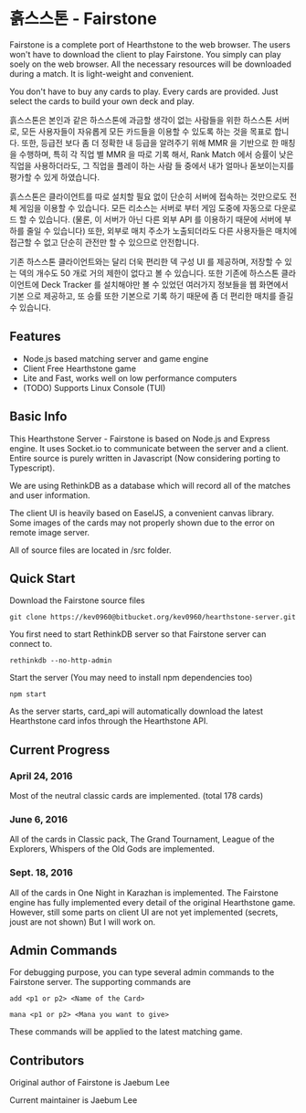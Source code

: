 # 흙스스톤 - Fairstone #

Fairstone is a complete port of Hearthstone to the web browser. The users won't have to download the client to play Fairstone.
You simply can play soely on the web browser. All the necessary resources will be downloaded during a match. 
It is light-weight and convenient.  

You don't have to buy any cards to play. Every cards are provided. Just select the cards to build your own deck and play. 

흙스스톤은 본인과 같은 하스스톤에 과금할 생각이 없는 사람들을 위한 하스스톤 서버로, 모든 사용자들이 자유롭게 모든 카드들을
이용할 수 있도록 하는 것을 목표로 합니다. 또한, 등급전 보다 좀 더 정확한 내 등급을 알려주기 위해 MMR 을 기반으로 한 매칭을
수행하며, 특히 각 직업 별 MMR 을 따로 기록 해서, Rank Match 에서 승률이 낮은 직업을 사용하더라도, 그 직업을 플레이 
하는 사람 들 중에서 내가 얼마나 돋보이는지를 평가할 수 있게 하였습니다. 

흙스스톤은 클라이언트를 따로 설치할 필요 없이 단순히 서버에 접속하는 것만으로도 전체 게임을 이용할 수 있습니다. 모든 리소스는
서버로 부터 게임 도중에 자동으로 다운로드 할 수 있습니다. (물론, 이 서버가 아닌 다른 외부 API 를 이용하기 때문에 서버에 부하를
줄일 수 있습니다) 또한, 외부로 매치 주소가 노출되더라도 다른 사용자들은 매치에 접근할 수 없고 단순히 관전만 할 수 있으므로
안전합니다.

기존 하스스톤 클라이언트와는 달리 더욱 편리한 덱 구성 UI 를 제공하며, 저장할 수 있는 덱의 개수도 50 개로 거의 제한이 없다고
볼 수 있습니다. 또한 기존에 하스스톤 클라이언트에 Deck Tracker 를 설치해야만 볼 수 있었던 여러가지 정보들을 웹 화면에서 기본
으로 제공하고, 또 승률 또한 기본으로 기록 하기 때문에 좀 더 편리한 매치를 즐길 수 있습니다.

## Features ##

- Node.js based matching server and game engine
- Client Free Hearthstone game
- Lite and Fast, works well on low performance computers
- (TODO) Supports Linux Console (TUI) 

## Basic Info ##

This Hearthstone Server - Fairstone is based on Node.js and Express engine. It uses Socket.io to communicate between
the server and a client. Entire source is purely written in Javascript (Now considering porting to Typescript). 

We are using RethinkDB as a database which will record all of the matches and user information. 

The client UI is heavily based on EaselJS, a convenient canvas library. Some images of the cards may not properly
shown due to the error on remote image server.  

All of source files are located in /src folder.

## Quick Start ##

Download the Fairstone source files 

`git clone https://kev0960@bitbucket.org/kev0960/hearthstone-server.git`

You first need to start RethinkDB server so that Fairstone server can connect to. 

`rethinkdb --no-http-admin`

Start the server (You may need to install npm dependencies too)

`npm start`

As the server starts, card_api will automatically download the latest Hearthstone card infos through the Hearthstone API. 

## Current Progress ##

### April 24, 2016 ###

Most of the neutral classic cards are implemented.  (total 178 cards)

### June 6, 2016 ###

All of the cards in Classic pack, The Grand Tournament, League of the Explorers, Whispers of the Old Gods
are implemented. 

### Sept. 18, 2016 ###

All of the cards in One Night in Karazhan is implemented. The Fairstone engine has fully implemented
every detail of the original Hearthstone game. However, still some parts on client UI are not yet
implemented (secrets, joust are not shown) But I will work on. 

## Admin Commands ##

For debugging purpose, you can type several admin commands to the Fairstone server. The supporting commands are

`add <p1 or p2> <Name of the Card>`

`mana <p1 or p2> <Mana you want to give>`

These commands will be applied to the latest matching game.

## Contributors ##

Original author of Fairstone is Jaebum Lee

Current maintainer is Jaebum Lee 

